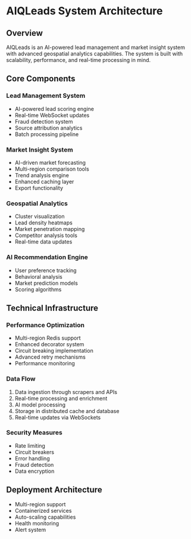 # AIQLeads System Architecture

## Overview
AIQLeads is an AI-powered lead management and market insight system with advanced geospatial analytics capabilities. The system is built with scalability, performance, and real-time processing in mind.

## Core Components

### Lead Management System
- AI-powered lead scoring engine
- Real-time WebSocket updates
- Fraud detection system
- Source attribution analytics
- Batch processing pipeline

### Market Insight System
- AI-driven market forecasting
- Multi-region comparison tools
- Trend analysis engine
- Enhanced caching layer
- Export functionality

### Geospatial Analytics
- Cluster visualization
- Lead density heatmaps
- Market penetration mapping
- Competitor analysis tools
- Real-time data updates

### AI Recommendation Engine
- User preference tracking
- Behavioral analysis
- Market prediction models
- Scoring algorithms

## Technical Infrastructure

### Performance Optimization
- Multi-region Redis support
- Enhanced decorator system
- Circuit breaking implementation
- Advanced retry mechanisms
- Performance monitoring

### Data Flow
1. Data ingestion through scrapers and APIs
2. Real-time processing and enrichment
3. AI model processing
4. Storage in distributed cache and database
5. Real-time updates via WebSockets

### Security Measures
- Rate limiting
- Circuit breakers
- Error handling
- Fraud detection
- Data encryption

## Deployment Architecture
- Multi-region support
- Containerized services
- Auto-scaling capabilities
- Health monitoring
- Alert system
